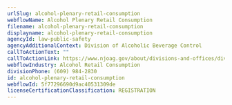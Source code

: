 ```yaml
---
urlSlug: alcohol-plenary-retail-consumption
webflowName: Alcohol Plenary Retail Consumption
filename: alcohol-plenary-retail-consumption
displayname: alcohol-plenary-retail-consumption
agencyId: law-public-safety
agencyAdditionalContext: Division of Alcoholic Beverage Control
callToActionText: ""
callToActionLink: https://www.njoag.gov/about/divisions-and-offices/division-of-alcoholic-beverage-control-home/posse-online-licensing-system/
webflowIndustry: Alcohol Retail Consumption
divisionPhone: (609) 984-2830
id: alcohol-plenary-retail-consumption
webflowId: 5f77296690d9ac40531309de
licenseCertificationClassification: REGISTRATION
---
```

